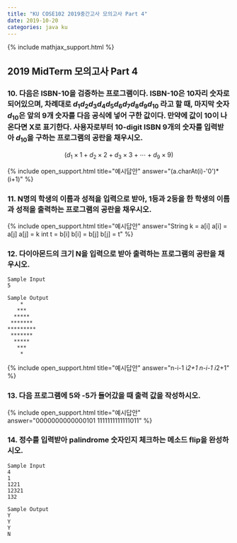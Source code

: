 ```yaml
---
title: "KU COSE102 2019중간고사 모의고사 Part 4"
date: 2019-10-20
categories: java ku
---
```


{% include mathjax_support.html %}

## 2019 MidTerm 모의고사 Part 4

### 10. 다음은 ISBN-10을 검증하는 프로그램이다. ISBN-10은 10자리 숫자로 되어있으며, 차례대로 $d_1 d_2 d_3 d_4 d_5 d_6 d_7 d_8 d_9 d_{10}$ 라고 할 때, 마지막 숫자 $d_{10}$은 앞의 9개 숫자를 다음 공식에 넣어 구한 값이다. 만약에 값이 10이 나온다면 X로 표기한다. 사용자로부터 10-digit ISBN 9개의 숫자를 입력받아 $d_{10}$을 구하는 프로그램의 공란을 채우시오.

$$
(d_1 \times 1 + d_2 \times 2 + d_3 \times 3 + \cdots + d_9 \times 9) %% 11
$$

<script src="https://gist.github.com/DetegiCE/20bf7d8309e57dc3bfae0fce6b4ffdec.js"></script>

{% include open_support.html title="예시답안" answer="(a.charAt(i)-'0')*(i+1)" %}

### 11. N명의 학생의 이름과 성적을 입력으로 받아, 1등과 2등을 한 학생의 이름과 성적을 출력하는 프로그램의 공란을 채우시오.

<script src="https://gist.github.com/DetegiCE/0bca765907f244dd7bc68fa968ebe5d7.js"></script>

{% include open_support.html title="예시답안" answer="String k = a[i]
a[i] = a[j]
a[j] = k
int t = b[i]
b[i] = b[j]
b[j] = t" %}

### 12. 다이아몬드의 크기 N을 입력으로 받아 출력하는 프로그램의 공란을 채우시오.

```
Sample Input
5
```

```
Sample Output
    *
   ***
  *****
 *******
*********
 *******
  *****
   ***
    *
```

<script src="https://gist.github.com/DetegiCE/2cde2d987d7fbd7b5c79b3ff9e33b62f.js"></script>

{% include open_support.html title="예시답안" answer="n-i-1
i*2+1
n-i-1
i*2+1" %}

### 13. 다음 프로그램에 5와 -5가 들어갔을 때 출력 값을 작성하시오.

<script src="https://gist.github.com/DetegiCE/551f1cf2dae1896ba35f59d2b471da57.js"></script>

{% include open_support.html title="예시답안" answer="0000000000000101
1111111111111011" %}

### 14. 정수를 입력받아 palindrome 숫자인지 체크하는 메소드 flip을 완성하시오.

```
Sample Input
4
1
1221
12321
132
```

```
Sample Output
Y
Y
Y
N
```

<script src="https://gist.github.com/DetegiCE/142caf138f138f55eca25cf1c2dc5146.js"></script>
